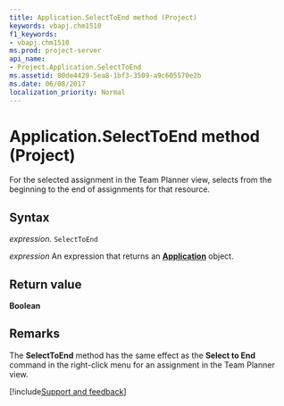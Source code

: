 ```yaml
---
title: Application.SelectToEnd method (Project)
keywords: vbapj.chm1510
f1_keywords:
- vbapj.chm1510
ms.prod: project-server
api_name:
- Project.Application.SelectToEnd
ms.assetid: 80de4420-5ea8-1bf3-3509-a9c605570e2b
ms.date: 06/08/2017
localization_priority: Normal
---
```



# Application.SelectToEnd method (Project)

For the selected assignment in the Team Planner view, selects from the beginning to the end of assignments for that resource.


## Syntax

_expression_. `SelectToEnd`

 _expression_ An expression that returns an **[Application](Project.Application.md)** object.


## Return value

 **Boolean**


## Remarks

The  **SelectToEnd** method has the same effect as the **Select to End** command in the right-click menu for an assignment in the Team Planner view.

[!include[Support and feedback](~/includes/feedback-boilerplate.md)]